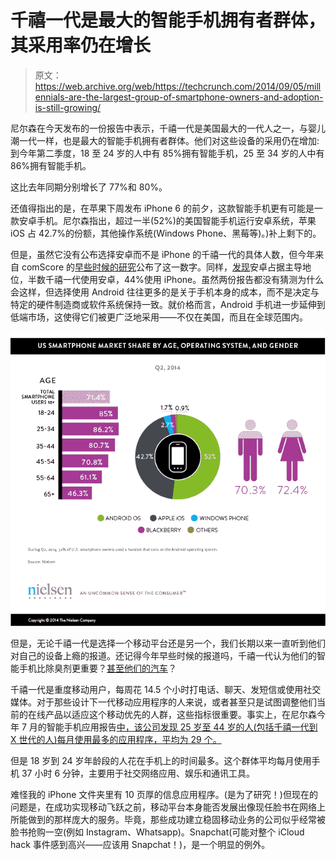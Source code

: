 # 千禧一代是最大的智能手机拥有者群体，其采用率仍在增长 

> 原文：<https://web.archive.org/web/https://techcrunch.com/2014/09/05/millennials-are-the-largest-group-of-smartphone-owners-and-adoption-is-still-growing/>

尼尔森在今天发布的一份报告中表示，千禧一代是美国最大的一代人之一，与婴儿潮一代一样，也是最大的智能手机拥有者群体。他们对这些设备的采用仍在增加:到今年第二季度，18 至 24 岁的人中有 85%拥有智能手机，25 至 34 岁的人中有 86%拥有智能手机。

这比去年同期分别增长了 77%和 80%。

还值得指出的是，在苹果下周发布 iPhone 6 的前夕，这款智能手机更有可能是一款安卓手机。尼尔森指出，超过一半(52%)的美国智能手机运行安卓系统，苹果 iOS 占 42.7%的份额，其他操作系统(Windows Phone、黑莓等)。)补上剩下的。

但是，虽然它没有公布选择安卓而不是 iPhone 的千禧一代的具体人数，但今年来自 comScore 的[早些时候的研究](https://web.archive.org/web/20221209173831/http://www.mediapost.com/publications/article/218908/mobile-centric-millennials-still-favor-facebook-a.html)公布了这一数字。同样，[发现](https://web.archive.org/web/20221209173831/http://www.comscore.com/Insights/Presentations_and_Whitepapers/2014/Marketing-to-Millennials-5-Things-Every-Marketer-Should-Know)安卓占据主导地位，半数千禧一代使用安卓，44%使用 iPhone。虽然两份报告都没有猜测为什么会这样，但选择使用 Android 往往更多的是关于手机本身的成本，而不是决定与特定的硬件制造商或软件系统保持一致。就价格而言，Android 手机进一步延伸到低端市场，这使得它们被更广泛地采用——不仅在美国，而且在全球范围内。

![Smartphone wirepost Chart 1](img/e6199d44ead4b6945a7602a4f9717631.png)

但是，无论千禧一代是选择一个移动平台还是另一个，我们长期以来一直听到他们对自己的设备上瘾的报道。还记得今年早些时候的报道吗，千禧一代认为他们的智能手机比除臭剂更重要？[甚至他们的汽车](https://web.archive.org/web/20221209173831/http://www.forbes.com/sites/michelinemaynard/2014/01/24/millenials-in-2014-take-my-car-not-my-phone/)？

千禧一代是重度移动用户，每周花 14.5 个小时打电话、聊天、发短信或使用社交媒体。对于那些设计下一代移动应用程序的人来说，或者甚至只是试图调整他们当前的在线产品以适应这个移动优先的人群，这些指标很重要。事实上，在尼尔森今年 7 月的智能手机应用报告[中，该公司发现 25 岁至 44 岁的人(包括千禧一代到 X 世代的人)每月使用最多的应用程序，平均为 29 个。](https://web.archive.org/web/20221209173831/http://www.nielsen.com/us/en/insights/news/2014/smartphones-so-many-apps--so-much-time.html)

但是 18 岁到 24 岁年龄段的人花在手机上的时间最多。这个群体平均每月使用手机 37 小时 6 分钟，主要用于社交网络应用、娱乐和通讯工具。

难怪我的 iPhone 文件夹里有 10 页厚的信息应用程序。(是为了研究！)但现在的问题是，在成功实现移动飞跃之前，移动平台本身能否发展出像现任脸书在网络上所能做到的那样庞大的服务。毕竟，那些成功建立稳固移动业务的公司似乎经常被脸书抢购一空(例如 Instagram、Whatsapp)。Snapchat(可能对整个 iCloud hack 事件感到高兴——应该用 Snapchat！)，是一个明显的例外。